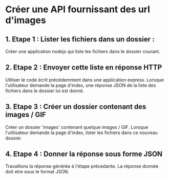 # Créer une API fournissant des url d'images

## 1. Etape 1 : Lister les fichiers dans un dossier :

Créer une application nodejs qui liste les fichiers dans le dossier courant.

## 2. Etape 2 : Envoyer cette liste en réponse HTTP

Utiliser le code écrit précédemment dans une application express.
Lorsque l'utilisateur demande la page d'index, une réponse JSON de la liste des fichiers dans le dossier lui est donné.

## 3. Etape 3 : Créer un dossier contenant des images / GIF

Créer un dossier 'images' contenant quelque images / GIF. Lorsque l'utilisateur demande la page d'index, lister les fichiers dans ce nouveau dossier.

## 4. Etape 4 : Donner la réponse sous forme JSON

Travaillons la réponse générée à l'étape précedante. La réponse donnée doit etre sous le format JSON.
